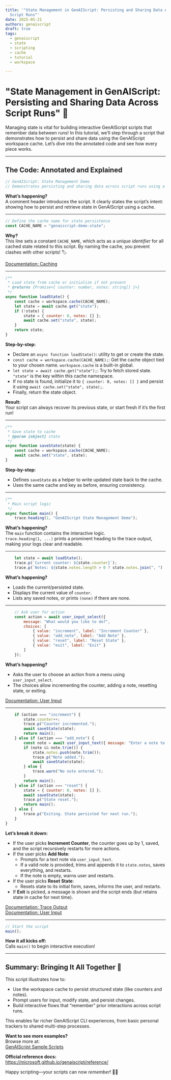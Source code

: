 ```yaml
---
title: '"State Management in GenAIScript: Persisting and Sharing Data Across
  Script Runs"'
date: 2025-05-21
authors: genaiscript
draft: true
tags:
  - genaiscript
  - state
  - scripting
  - cache
  - tutorial
  - workspace

---
```


# "State Management in GenAIScript: Persisting and Sharing Data Across Script Runs" 🚦

Managing state is vital for building interactive GenAIScript scripts that remember data between runs! In this tutorial, we’ll step through a script that demonstrates how to persist and share data using the GenAIScript workspace cache. Let’s dive into the annotated code and see how every piece works.

---

## The Code: Annotated and Explained

```js
// GenAIScript: State Management Demo
// Demonstrates persisting and sharing data across script runs using a workspace cache
```

**What’s happening?**  
A comment header introduces the script. It clearly states the script’s intent: showing how to persist and retrieve state in GenAIScript using a cache.

---

```js
// Define the cache name for state persistence
const CACHE_NAME = "genaiscript-demo-state";
```
**Why?**  
This line sets a constant `CACHE_NAME`, which acts as a *unique identifier* for all cached state related to this script. By naming the cache, you prevent clashes with other scripts! 🏷️

[Documentation: Caching](https://microsoft.github.io/genaiscript/reference/globals/#workspacecache)

---

```js
/**
 * Load state from cache or initialize if not present
 * @returns {Promise<{ counter: number, notes: string[] }>}
 */
async function loadState() {
    const cache = workspace.cache(CACHE_NAME);
    let state = await cache.get("state");
    if (!state) {
        state = { counter: 0, notes: [] };
        await cache.set("state", state);
    }
    return state;
}
```

**Step-by-step:**

- Declare an `async function loadState()`: utility to get or create the state.
- `const cache = workspace.cache(CACHE_NAME);`: Get the cache object tied to your chosen name. `workspace.cache` is a built-in global.
- `let state = await cache.get("state");`: Try to fetch stored state. `"state"` is the key within this cache namespace.
- If no state is found, initialize it to `{ counter: 0, notes: [] }` and persist it using `await cache.set("state", state);`.
- Finally, return the state object.

**Result:**  
Your script can always recover its previous state, or start fresh if it’s the first run!

---

```js
/**
 * Save state to cache
 * @param {object} state
 */
async function saveState(state) {
    const cache = workspace.cache(CACHE_NAME);
    await cache.set("state", state);
}
```

**Step-by-step:**

- Defines `saveState` as a helper to write updated state back to the cache.
- Uses the same cache and key as before, ensuring consistency.

---

```js
/**
 * Main script logic
 */
async function main() {
    trace.heading(1, "GenAIScript State Management Demo");
```

**What’s happening?**  
The `main` function contains the interactive logic.  
`trace.heading(1, ...)` prints a prominent heading to the trace output, making your logs clear and readable.

---

```js
    let state = await loadState();
    trace.p(`Current counter: ${state.counter}`);
    trace.p(`Notes: ${state.notes.length > 0 ? state.notes.join(", ") : "(none)"}`);
```

**What’s happening?**

- Loads the current/persisted state.
- Displays the current value of `counter`.
- Lists any saved notes, or prints `(none)` if there are none.

---

```js
    // Ask user for action
    const action = await user_input_select({
        message: "What would you like to do?",
        choices: [
            { value: "increment", label: "Increment Counter" },
            { value: "add_note", label: "Add Note" },
            { value: "reset", label: "Reset State" },
            { value: "exit", label: "Exit" }
        ]
    });
```

**What’s happening?**

- Asks the user to choose an action from a menu using `user_input_select`.
- The choices allow incrementing the counter, adding a note, resetting state, or exiting.

[Documentation: User Input](https://microsoft.github.io/genaiscript/reference/globals/#user_input_select)

---

```js
    if (action === "increment") {
        state.counter++;
        trace.p("Counter incremented.");
        await saveState(state);
        return main();
    } else if (action === "add_note") {
        const note = await user_input_text({ message: "Enter a note to add:" });
        if (note && note.trim()) {
            state.notes.push(note.trim());
            trace.p("Note added.");
            await saveState(state);
        } else {
            trace.warn("No note entered.");
        }
        return main();
    } else if (action === "reset") {
        state = { counter: 0, notes: [] };
        await saveState(state);
        trace.p("State reset.");
        return main();
    } else {
        trace.p("Exiting. State persisted for next run.");
    }
}
```

**Let’s break it down:**

- If the user picks **Increment Counter**, the counter goes up by 1, saved, and the script recursively restarts for more actions.
- If the user picks **Add Note**:
  - Prompts for a text note via `user_input_text`.
  - If a valid note is provided, trims and appends it to `state.notes`, saves everything, and restarts.
  - If the note is empty, warns user and restarts.
- If the user picks **Reset State**:
  - Resets state to its initial form, saves, informs the user, and restarts.
- If **Exit** is picked, a message is shown and the script ends (but retains state in cache for next time).

[Documentation: Trace Output](https://microsoft.github.io/genaiscript/reference/globals/#trace)  
[Documentation: User Input](https://microsoft.github.io/genaiscript/reference/globals/#user_input_text)

---

```js
// Start the script
main();
```

**How it all kicks off:**  
Calls `main()` to begin interactive execution!

---

## Summary: Bringing It All Together 🚀

This script illustrates how to:

- Use the workspace cache to persist structured state (like counters and notes).
- Prompt users for input, modify state, and persist changes.
- Build interactive flows that “remember” prior interactions across script runs.

This enables far richer GenAIScript CLI experiences, from basic personal trackers to shared multi-step processes.

**Want to see more examples?**  
Browse more at:  
[GenAIScript Sample Scripts](https://github.com/microsoft/genaiscript/tree/main/packages/sample/src)

**Official reference docs:**  
https://microsoft.github.io/genaiscript/reference/

Happy scripting—your scripts can now *remember*! 🧠✨